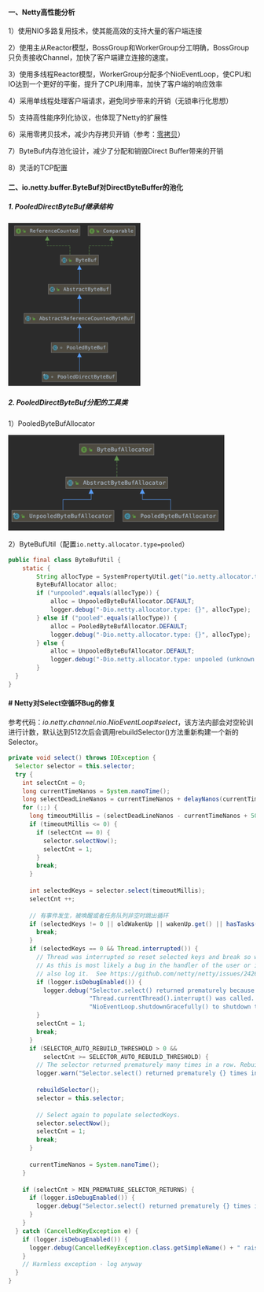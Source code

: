 #### 一、Netty高性能分析

1）使用NIO多路复用技术，使其能高效的支持大量的客户端连接

2）使用主从Reactor模型，BossGroup和WorkerGroup分工明确，BossGroup只负责接收Channel，加快了客户端建立连接的速度。

3）使用多线程Reactor模型，WorkerGroup分配多个NioEventLoop，使CPU和IO达到一个更好的平衡，提升了CPU利用率，加快了客户端的响应效率

4）采用单线程处理客户端请求，避免同步带来的开销（无锁串行化思想）

5）支持高性能序列化协议，也体现了Netty的扩展性

6）采用零拷贝技术，减少内存拷贝开销（参考：[零拷贝](../8.linux/2.零拷贝.md)）

7）ByteBuf内存池化设计，减少了分配和销毁Direct Buffer带来的开销

8）灵活的TCP配置

#### 二、io.netty.buffer.ByteBuf对DirectByteBuffer的池化

##### 1. PooledDirectByteBuf继承结构

<img title="" src="pic/image-20210206212022073.png" alt="image-20210206212022073" style="zoom: 100%;" data-align="center" width="269">

##### 2. PooledDirectByteBuf分配的工具类

1）PooledByteBufAllocator

<img title="" src="pic/image-20210206120830201.png" alt="image-20210206120830201" style="zoom: 100%;" data-align="center" width="440">

2）ByteBufUtil（配置`io.netty.allocator.type=pooled`）

```java
public final class ByteBufUtil {                
    static {
        String allocType = SystemPropertyUtil.get("io.netty.allocator.type", "unpooled").toLowerCase(Locale.US).trim();
        ByteBufAllocator alloc;
        if ("unpooled".equals(allocType)) {
            alloc = UnpooledByteBufAllocator.DEFAULT;
            logger.debug("-Dio.netty.allocator.type: {}", allocType);
        } else if ("pooled".equals(allocType)) {
            alloc = PooledByteBufAllocator.DEFAULT;
            logger.debug("-Dio.netty.allocator.type: {}", allocType);
        } else {
            alloc = UnpooledByteBufAllocator.DEFAULT;
            logger.debug("-Dio.netty.allocator.type: unpooled (unknown: {})", allocType);
        }
  }
}
```

#### # Netty对Select空循环Bug的修复

参考代码：*io.netty.channel.nio.NioEventLoop#select*，该方法内部会对空轮训进行计数，默认达到512次后会调用rebuildSelector()方法重新构建一个新的Selector。

```java
private void select() throws IOException {
  Selector selector = this.selector;
  try {
    int selectCnt = 0;
    long currentTimeNanos = System.nanoTime();
    long selectDeadLineNanos = currentTimeNanos + delayNanos(currentTimeNanos);
    for (;;) {
      long timeoutMillis = (selectDeadLineNanos - currentTimeNanos + 500000L) / 1000000L;
      if (timeoutMillis <= 0) {
        if (selectCnt == 0) {
          selector.selectNow();
          selectCnt = 1;
        }
        break;
      }

      int selectedKeys = selector.select(timeoutMillis);
      selectCnt ++;

      // 有事件发生，被唤醒或者任务队列非空时跳出循环
      if (selectedKeys != 0 || oldWakenUp || wakenUp.get() || hasTasks()) {
        break;
      }
      if (selectedKeys == 0 && Thread.interrupted()) {
        // Thread was interrupted so reset selected keys and break so we not run into a busy loop.
        // As this is most likely a bug in the handler of the user or it's client library we will
        // also log it.  See https://github.com/netty/netty/issues/2426
        if (logger.isDebugEnabled()) {
          logger.debug("Selector.select() returned prematurely because " +
                       "Thread.currentThread().interrupt() was called. Use " +
                       "NioEventLoop.shutdownGracefully() to shutdown the NioEventLoop.");
        }
        selectCnt = 1;
        break;
      }
      if (SELECTOR_AUTO_REBUILD_THRESHOLD > 0 &&
          selectCnt >= SELECTOR_AUTO_REBUILD_THRESHOLD) {
        // The selector returned prematurely many times in a row. Rebuild the selector to work around the problem.
        logger.warn("Selector.select() returned prematurely {} times in a row; rebuilding selector.", selectCnt);

        rebuildSelector();
        selector = this.selector;

        // Select again to populate selectedKeys.
        selector.selectNow();
        selectCnt = 1;
        break;
      }

      currentTimeNanos = System.nanoTime();
    }

    if (selectCnt > MIN_PREMATURE_SELECTOR_RETURNS) {
      if (logger.isDebugEnabled()) {
        logger.debug("Selector.select() returned prematurely {} times in a row.", selectCnt - 1);
      }
    }
  } catch (CancelledKeyException e) {
    if (logger.isDebugEnabled()) {
      logger.debug(CancelledKeyException.class.getSimpleName() + " raised by a Selector - JDK bug?", e);
    }
    // Harmless exception - log anyway
  }
}
```
